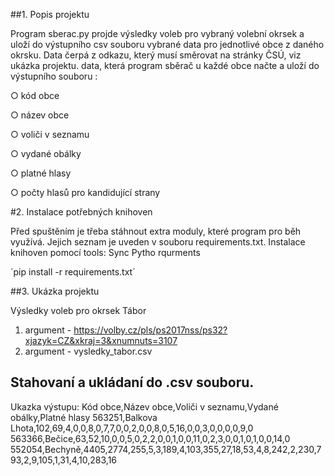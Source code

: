 ##1. Popis projektu

Program sberac.py projde výsledky voleb pro vybraný volební okrsek a uloží do výstupního csv souboru vybrané data pro jednotlivé obce z daného okrsku. Data čerpá z odkazu, který musí směrovat na stránky ČSÚ, viz ukázka projektu.
data, která program sběrač u každé obce načte a uloží do výstupního souboru :

○ kód obce

○ název obce

○ voliči v seznamu

○ vydané obálky

○ platné hlasy

○ počty hlasů pro kandidující strany

#2. Instalace potřebných knihoven

Před spuštěním je třeba stáhnout extra moduly, které program pro běh využívá. 
Jejich seznam je uveden v souboru requirements.txt. Instalace knihoven pomocí tools: Sync Pytho rqurments

´pip install -r requirements.txt´

##3. Ukázka projektu

Výsledky voleb pro okrsek Tábor

1. argument - https://volby.cz/pls/ps2017nss/ps32?xjazyk=CZ&xkraj=3&xnumnuts=3107
2. argument - vysledky_tabor.csv

## Stahovaní a ukládaní do .csv souboru. 

Ukazka výstupu:
Kód obce,Název obce,Voliči v seznamu,Vydané obálky,Platné hlasy
563251,Balkova Lhota,102,69,4,0,0,8,0,7,7,0,0,2,0,0,8,0,5,16,0,0,3,0,0,0,0,9,0
563366,Bečice,63,52,10,0,0,5,0,2,2,0,0,1,0,0,11,0,2,3,0,0,1,0,1,0,0,14,0
552054,Bechyně,4405,2774,255,5,3,189,4,103,355,27,18,53,4,8,242,2,230,793,2,9,105,1,31,4,10,283,16